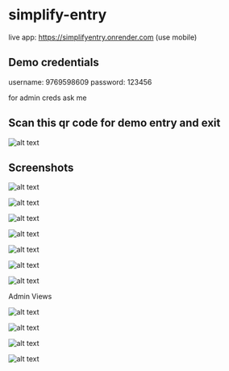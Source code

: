 # simplify-entry

live app: https://simplifyentry.onrender.com (use mobile)

## Demo credentials

username: 9769598609
password: 123456

for admin creds ask me

## Scan this qr code for demo entry and exit

![alt text](https://i.imgur.com/7wI9D8Y.jpg)

## Screenshots

![alt text](https://i.imgur.com/3YoO1Sw.png)

![alt text](https://i.imgur.com/qm609pH.png)

![alt text](https://i.imgur.com/y4FQka0.png)

![alt text](https://i.imgur.com/eDzJvB2.png)

![alt text](https://i.imgur.com/UmjS0sN.png)

![alt text](https://i.imgur.com/GQnG8j4.png)

![alt text](https://i.imgur.com/HKUhnJt.png)

Admin Views

![alt text](https://i.imgur.com/AtRX8Oi.png)

![alt text](https://i.imgur.com/U4sXk76.png)

![alt text](https://i.imgur.com/Kn0oP1x.png)

![alt text](https://i.imgur.com/pIQCGul.png)

